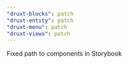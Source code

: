 ```yaml
---
"druxt-blocks": patch
"druxt-entity": patch
"druxt-menu": patch
"druxt-views": patch
---
```


Fixed path to components in Storybook
